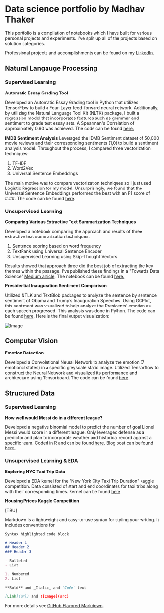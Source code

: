 # Data science portfolio by Madhav Thaker

This portfolio is a compilation of notebooks which I have built for various personal projects and experiments. I've split up all of the projects based on solution categories.

Professional projects and accomplishments can be found on my [LinkedIn](https://www.linkedin.com/in/madhavthaker/).

## Natural Langauge Processing 

### Supervised Learning

**Automatic Essay Grading Tool**

Developed an Automatic Essay Grading tool in Python that utilizes TensorFlow to build a Four-Layer feed-forward neural network. Additionally, by utilizing the Natural Language Tool Kit (NLTK) package, I built a regression model that incorporates features such as grammar and sentiment to grade test essay sets. A Spearman's Correlation of approximately 0.90 was achieved. The code can be found [here.](https://github.com/madhavthaker/AES)

**IMDB Sentiment Analysis**
Leveraged the IDMB Sentiment dataset of 50,000 movie reviews and their corresponding sentiments (1,0) to build a sentiment analysis model. Throughout the process, I compared three vectorization techniques:

1. TF-IDF
2. Word2Vec
3. Universal Sentence Embeddings

The main motive was to compare vectorization techniques so I just used Logistic Regression for my model. Unsurprisingly, we found that the Universal Sentence Embeddings performed the best with an F1 score of #.##. The code can be found [here]().

### Unsupervised Learning 

**Comparing Various Extractive Text Summarization Techniques**

Developed a notebook comparing the approach and results of three extractive text summarization techniques:

1. Sentence scoring based on word frequency
2. TextRank using Universal Sentence Encoder
3. Unsupervised Learning using Skip-Thought Vectors

Results showed that approach three did the best job of extracting the key themes within the passage. I've published these findings in a "Towards Data Science" [Medium article](https://towardsdatascience.com/comparing-text-summarization-techniques-d1e2e465584e). The notebook can be found [here.](https://github.com/madhavthaker/text_summarization/blob/master/Text_Summarization.ipynb) 

**Presidential Inauguration Sentiment Comparison**

Utilized NTLK and TextBlob packages to analyze the sentence by sentence sentiment of Obama and Trump's Inauguration Speeches. Using GGPlot, this sentiment was visualized to help analyze the Presidents’ emotion as each speech progressed. This analysis was done in Python. The code can be found [here](https://github.com/madhavthaker/InuagurationComparison/blob/master/Inauguration%20Analysis.ipynb). Here is the final output visualization:

![Image](https://imgur.com/3TGUuzv)

## Computer Vision

**Emotion Detection**

Developed a Convolutional Neural Network to analyze the emotion (7 emotional states) in a specific greyscale static image. Utilized Tensorflow to construct the Neural Network and visualized its performance and architecture using Tensorboard. The code can be found [here](https://github.com/madhavthaker/EmotionDetection/blob/master/projectscript.py)

## Structured Data

### Supervised Learning

**How well would Messi do in a different league?**

Developed a negative binomial model to predict the number of goal Lionel Messi would score in a different league. Only leveraged defense as a predictor and plan to incorporate weather and historical record against a specific team. Coded in R and can be found [here](https://github.com/madhavthaker/MessiPredictions/blob/master/Goals%20in%20Other%20Leageus.R). Blog post can be found [here.](http://madhavthaker.com/2016/08/25/would-messi-make-it-outside-of-spain/) 

### Unsupervised Learning & EDA

**Exploring NYC Taxi Trip Data**

Developed a EDA kernel for the "New York City Taxi Trip Duration" kaggle competition. Data consisted of start and end coordinates for taxi trips along with their corresponding times. Kernel can be found [here](https://www.kaggle.com/madhavt/yet-another-data-visualization-notebook)

**Housing Prices Kaggle Competition**

[TBU]






Markdown is a lightweight and easy-to-use syntax for styling your writing. It includes conventions for

```markdown
Syntax highlighted code block

# Header 1
## Header 2
### Header 3

- Bulleted
- List

1. Numbered
2. List

**Bold** and _Italic_ and `Code` text

[Link](url) and ![Image](src)
```

For more details see [GitHub Flavored Markdown](https://guides.github.com/features/mastering-markdown/).

